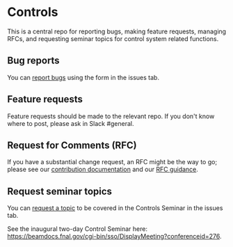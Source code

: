# Controls

This is a central repo for reporting bugs, making feature requests, managing RFCs, and requesting seminar topics for control system related functions.

## Bug reports

You can [report bugs](https://github.com/fermi-ad/controls/issues/new?assignees=&labels=bug&projects=fermi-ad/13&template=bug_report.yaml) using the form in the issues tab.

## Feature requests

Feature requests should be made to the relevant repo. If you don't know where to post, please ask in Slack #general.

## Request for Comments (RFC)

If you have a substantial change request, an RFC might be the way to go; please see our [contribution documentation](./CONTRIBUTING.md) and our [RFC guidance](./RFC.md).

## Request seminar topics

You can [request a topic](https://github.com/fermi-ad/controls/issues/new?assignees=&labels=seminar&projects=fermi-ad/18&template=seminar_suggestion.yaml) to be covered in the Controls Seminar in the issues tab.

See the inaugural two-day Control Seminar here: <https://beamdocs.fnal.gov/cgi-bin/sso/DisplayMeeting?conferenceid=276>.
